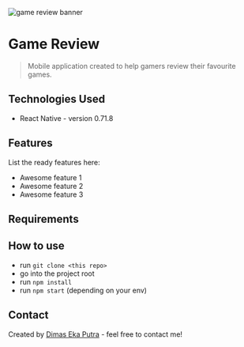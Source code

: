 ![game review banner](https://github.com/nomenklatur/game-review/assets/88763669/aad50df3-d98d-4bf3-b1cd-80228d32f0c6)

# Game Review
> Mobile application created to help gamers review their favourite games.



## Technologies Used
- React Native - version 0.71.8


## Features
List the ready features here:
- Awesome feature 1
- Awesome feature 2
- Awesome feature 3

## Requirements


## How to use
- run `git clone <this repo>`
- go into the project root
- run `npm install`
- run `npm start` (depending on your env)


## Contact
Created by [Dimas Eka Putra](https://www.linkedin.com/in/masdimasekaputra/) - feel free to contact me!

